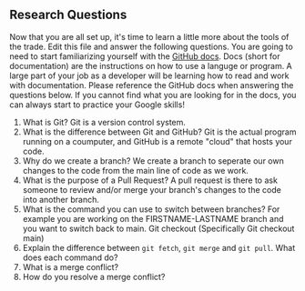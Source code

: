 ## Research Questions 

Now that you are all set up, it's time to learn a little more about the tools of the trade. Edit this file and answer the following questions. You are going to need to start familiarizing yourself with the [GitHub docs](https://docs.github.com/en). Docs (short for documentation) are the instructions on how to use a languge or program. A large part of your job as a developer will be learning how to read and work with documentation. Please reference the GitHub docs when answering the questions below. If you cannot find what you are looking for in the docs, you can always start to practice your Google skills!

1. What is Git? 
    Git is a version control system.  
2. What is the difference between Git and GitHub? 
    Git is the actual program running on a coumputer, and GitHub is a remote "cloud" that hosts your code. 
3. Why do we create a branch? 
    We create a branch to seperate our own changes to the code from the main line of code as we work. 
4. What is the purpose of a Pull Request? 
    A pull request is there to ask someone to review and/or merge your branch's changes to the code into another branch.
5. What is the command you can use to switch between branches? For example you are working on the FIRSTNAME-LASTNAME branch and you want to switch back to main.
    Git checkout (Specifically Git checkout main)
6. Explain the difference between `git fetch`, `git merge` and `git pull`. What does each command do?
7. What is a merge conflict?
8. How do you resolve a merge conflict?
